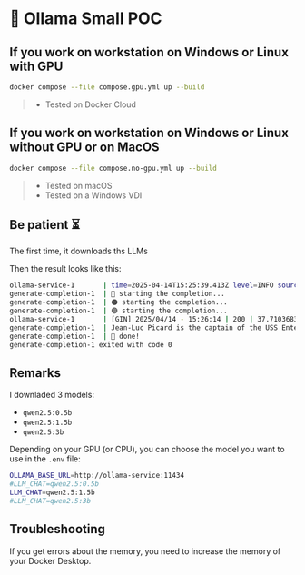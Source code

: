 # 🦙 Ollama Small POC

## If you work on workstation on Windows or Linux with GPU

```bash
docker compose --file compose.gpu.yml up --build
```
> - Tested on Docker Cloud

## If you work on workstation on Windows or Linux without GPU or on MacOS

```bash
docker compose --file compose.no-gpu.yml up --build
```
> - Tested on macOS
> - Tested on a Windows VDI

## Be patient ⏳

The first time, it downloads ths LLMs

Then the result looks like this:
```bash
ollama-service-1       | time=2025-04-14T15:25:39.413Z level=INFO source=server.go:619 msg="llama runner started in 2.02 seconds"
generate-completion-1  | 🔴 starting the completion...
generate-completion-1  | 🟠 starting the completion...
generate-completion-1  | 🟢 starting the completion...
ollama-service-1       | [GIN] 2025/04/14 - 15:26:14 | 200 | 37.710368392s |   192.168.128.3 | POST     "/v1/chat/completions"
generate-completion-1  | Jean-Luc Picard is the captain of the USS Enterprise and one of the three founders of Starfleet. He serves as the central character across several episodes of "Star Trek: The Next Generation" and has developed into a beloved figure for many viewers over the years. Jean-Luc Picard was born on Corysta in Babelia, his childhood home being at the Tenth sector Academy on Utopian-Principality, from which he graduated with honors. His parents were not mentioned during my brief narrative of their deaths that occurred while he was a child.
generate-completion-1  | 🔵 done!
generate-completion-1 exited with code 0
```

## Remarks

I downladed 3 models:
- `qwen2.5:0.5b`
- `qwen2.5:1.5b`
- `qwen2.5:3b`

Depending on your GPU (or CPU), you can choose the model you want to use in the `.env` file:
```bash
OLLAMA_BASE_URL=http://ollama-service:11434
#LLM_CHAT=qwen2.5:0.5b
LLM_CHAT=qwen2.5:1.5b
#LLM_CHAT=qwen2.5:3b
```

## Troubleshooting

If you get errors about the memory, you need to increase the memory of your Docker Desktop.
